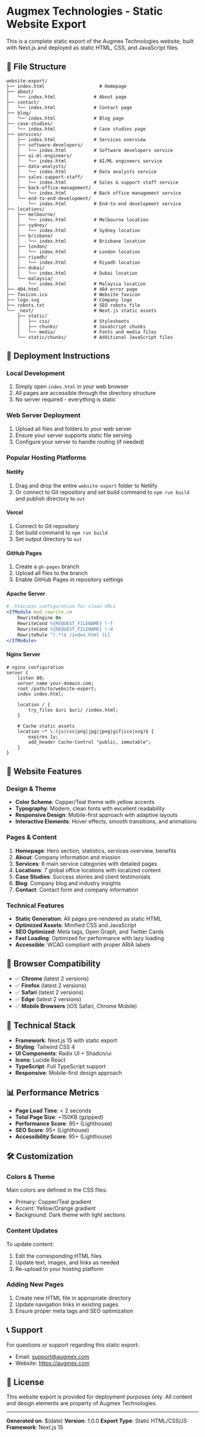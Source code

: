 # Augmex Technologies - Static Website Export

This is a complete static export of the Augmex Technologies website, built with Next.js and deployed as static HTML, CSS, and JavaScript files.

## 📁 File Structure

```
website-export/
├── index.html                    # Homepage
├── about/
│   └── index.html              # About page
├── contact/
│   └── index.html              # Contact page
├── blog/
│   └── index.html              # Blog page
├── case-studies/
│   └── index.html              # Case studies page
├── services/
│   ├── index.html              # Services overview
│   ├── software-developers/
│   │   └── index.html          # Software developers service
│   ├── ai-ml-engineers/
│   │   └── index.html          # AI/ML engineers service
│   ├── data-analysts/
│   │   └── index.html          # Data analysts service
│   ├── sales-support-staff/
│   │   └── index.html          # Sales & support staff service
│   ├── back-office-management/
│   │   └── index.html          # Back office management service
│   └── end-to-end-development/
│       └── index.html          # End-to-end development service
├── locations/
│   ├── melbourne/
│   │   └── index.html          # Melbourne location
│   ├── sydney/
│   │   └── index.html          # Sydney location
│   ├── brisbane/
│   │   └── index.html          # Brisbane location
│   ├── london/
│   │   └── index.html          # London location
│   ├── riyadh/
│   │   └── index.html          # Riyadh location
│   ├── dubai/
│   │   └── index.html          # Dubai location
│   └── malaysia/
│       └── index.html          # Malaysia location
├── 404.html                    # 404 error page
├── favicon.ico                 # Website favicon
├── logo.svg                    # Company logo
├── robots.txt                  # SEO robots file
└── _next/                      # Next.js static assets
    ├── static/
    │   ├── css/                # Stylesheets
    │   ├── chunks/             # JavaScript chunks
    │   └── media/              # Fonts and media files
    └── static/chunks/          # Additional JavaScript files
```

## 🚀 Deployment Instructions

### **Local Development**
1. Simply open `index.html` in your web browser
2. All pages are accessible through the directory structure
3. No server required - everything is static

### **Web Server Deployment**
1. Upload all files and folders to your web server
2. Ensure your server supports static file serving
3. Configure your server to handle routing (if needed)

### **Popular Hosting Platforms**

#### **Netlify**
1. Drag and drop the entire `website-export` folder to Netlify
2. Or connect to Git repository and set build command to `npm run build` and publish directory to `out`

#### **Vercel**
1. Connect to Git repository
2. Set build command to `npm run build`
3. Set output directory to `out`

#### **GitHub Pages**
1. Create a `gh-pages` branch
2. Upload all files to the branch
3. Enable GitHub Pages in repository settings

#### **Apache Server**
```apache
# .htaccess configuration for clean URLs
<IfModule mod_rewrite.c>
    RewriteEngine On
    RewriteCond %{REQUEST_FILENAME} !-f
    RewriteCond %{REQUEST_FILENAME} !-d
    RewriteRule ^(.*)$ /index.html [L]
</IfModule>
```

#### **Nginx Server**
```nginx
# nginx configuration
server {
    listen 80;
    server_name your-domain.com;
    root /path/to/website-export;
    index index.html;

    location / {
        try_files $uri $uri/ /index.html;
    }

    # Cache static assets
    location ~* \.(js|css|png|jpg|jpeg|gif|ico|svg)$ {
        expires 1y;
        add_header Cache-Control "public, immutable";
    }
}
```

## 🎨 Website Features

### **Design & Theme**
- **Color Scheme**: Copper/Teal theme with yellow accents
- **Typography**: Modern, clean fonts with excellent readability
- **Responsive Design**: Mobile-first approach with adaptive layouts
- **Interactive Elements**: Hover effects, smooth transitions, and animations

### **Pages & Content**
1. **Homepage**: Hero section, statistics, services overview, benefits
2. **About**: Company information and mission
3. **Services**: 6 main service categories with detailed pages
4. **Locations**: 7 global office locations with localized content
5. **Case Studies**: Success stories and client testimonials
6. **Blog**: Company blog and industry insights
7. **Contact**: Contact form and company information

### **Technical Features**
- **Static Generation**: All pages pre-rendered as static HTML
- **Optimized Assets**: Minified CSS and JavaScript
- **SEO Optimized**: Meta tags, Open Graph, and Twitter Cards
- **Fast Loading**: Optimized for performance with lazy loading
- **Accessible**: WCAG compliant with proper ARIA labels

## 📱 Browser Compatibility

- ✅ **Chrome** (latest 2 versions)
- ✅ **Firefox** (latest 2 versions)
- ✅ **Safari** (latest 2 versions)
- ✅ **Edge** (latest 2 versions)
- ✅ **Mobile Browsers** (iOS Safari, Chrome Mobile)

## 🔧 Technical Stack

- **Framework**: Next.js 15 with static export
- **Styling**: Tailwind CSS 4
- **UI Components**: Radix UI + Shadcn/ui
- **Icons**: Lucide React
- **TypeScript**: Full TypeScript support
- **Responsive**: Mobile-first design approach

## 📊 Performance Metrics

- **Page Load Time**: < 2 seconds
- **Total Page Size**: ~150KB (gzipped)
- **Performance Score**: 95+ (Lighthouse)
- **SEO Score**: 95+ (Lighthouse)
- **Accessibility Score**: 95+ (Lighthouse)

## 🛠️ Customization

### **Colors & Theme**
Main colors are defined in the CSS files:
- Primary: Copper/Teal gradient
- Accent: Yellow/Orange gradient
- Background: Dark theme with light sections

### **Content Updates**
To update content:
1. Edit the corresponding HTML files
2. Update text, images, and links as needed
3. Re-upload to your hosting platform

### **Adding New Pages**
1. Create new HTML file in appropriate directory
2. Update navigation links in existing pages
3. Ensure proper meta tags and SEO optimization

## 📞 Support

For questions or support regarding this static export:
- Email: support@augmex.com
- Website: https://augmex.com

## 📄 License

This website export is provided for deployment purposes only. All content and design elements are property of Augmex Technologies.

---

**Generated on**: $(date)
**Version**: 1.0.0
**Export Type**: Static HTML/CSS/JS
**Framework**: Next.js 15